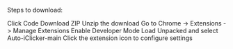Steps to download:

Click Code
Download ZIP
Unzip the download
Go to Chrome -> Extensions -> Manage Extensions
Enable Developer Mode
Load Unpacked and select Auto-iClicker-main
Click the extension icon to configure settings
